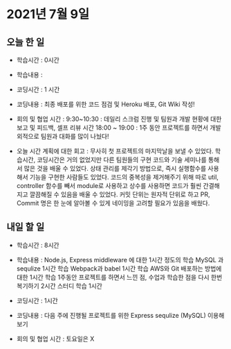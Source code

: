 # 2021년 7월 9일

## 오늘 한 일

- 학습시간 : 0시간
- 학습내용 :
- 코딩시간 : 1 시간
- 코딩내용 :
  최종 배포를 위한 코드 점검 및 Heroku 배포, Git Wiki 작성!

- 회의 및 협업 시간 :
  9:30~10:30 : 데일리 스크럼 진행 및 팀원과 개발 현황에 대한 보고 및 피드백, 셀프 리뷰 시간
  18:00 ~ 19:00 : 1주 동안 프로젝트를 하면서 개발 외적으로 팀원과 대화를 많이 나눴다!
- 오늘 시간 계획에 대한 회고 :
  무사히 첫 프로젝트의 마지막날을 보낼 수 있었다.
  학습시간, 코딩시간은 거의 없었지만 다른 팀원들의 구현 코드와 기술 세미나를 통해서 많은 것을 배울 수 있었다.
  상태 관리를 제각기 방법으로, 즉시 실행함수를 사용해서 기능을 구현한 사람들도 있었다.
  코드의 중복성을 제거해주기 위해 따로 util, controller 함수를 빼서 module로 사용하고 상수를 사용하면 코드가 훨씬 간결해지고 깔끔해질 수 있음을 배울 수 있었다.
  커밋 단위는 원자적 단위로 하고 PR, Commit 명은 한 눈에 알아볼 수 있게 네이밍을 고려할 필요가 있음을 배웠다.

## 내일 할 일

- 학습시간 : 8시간
- 학습내용 :
  Node.js, Express middleware 에 대한 1시간 정도의 학습
  MySQL 과 sequlize 1시간 학습
  Webpack과 babel 1시간 학습
  AWS와 Git 배포하는 방법에 대한 1시간 학습
  1주동안 프로젝트를 하면서 느낀 점, 수업과 학습한 점을 다시 한번 복기하기 2시간
  스터디 학습 1시간

- 코딩시간 : 1시간
- 코딩내용 :
  다음 주에 진행될 프로젝트를 위한 Express sequlize (MySQL) 이용해보기

- 회의 및 협업 시간 :
  토요일은 X
